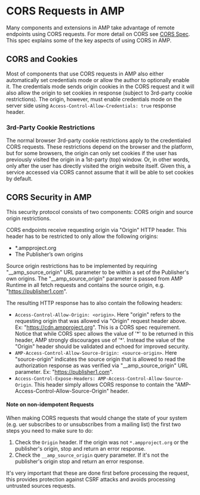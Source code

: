 <!---
Copyright 2016 The AMP HTML Authors. All Rights Reserved.

Licensed under the Apache License, Version 2.0 (the "License");
you may not use this file except in compliance with the License.
You may obtain a copy of the License at

      http://www.apache.org/licenses/LICENSE-2.0

Unless required by applicable law or agreed to in writing, software
distributed under the License is distributed on an "AS-IS" BASIS,
WITHOUT WARRANTIES OR CONDITIONS OF ANY KIND, either express or implied.
See the License for the specific language governing permissions and
limitations under the License.
-->

# CORS Requests in AMP

Many components and extensions in AMP take advantage of remote endpoints using CORS requests. For more detail
on CORS see [CORS Spec](https://www.w3.org/TR/cors/). This spec explains some of the key aspects of using CORS
in AMP.

## CORS and Cookies

Most of components that use CORS requests in AMP also either automatically set credentials mode or allow the
author to optionally enable it. The credentials mode sends origin cookies in the CORS request and it will also
allow the origin to set cookies in response (subject to 3rd-party cookie restrictions). The origin, however,
must enable credentials mode on the server side using `Access-Control-Allow-Credentials: true` response header.

### 3rd-Party Cookie Restrictions

The normal browser 3rd-party cookie restrictions apply to the credentialed CORS requests. These restrictions depend
on the browser and the platform, but for some browsers, the origin can only set cookies if the user has previously
visited the origin in a 1st-party (top) window. Or, in other words, only after the user has directly visited the
origin website itself. Given this, a service accessed via CORS cannot assume that it will be able to set cookies
by default.

## CORS Security in AMP

This security protocol consists of two components: CORS origin and source origin restrictions.

CORS endpoints receive requesting origin via "Origin" HTTP header. This header has to be restricted to only allow the following origins:
 - *.ampproject.org
 - The Publisher’s own origins

Source origin restrictions has to be implemented by requiring "__amp_source_origin" URL parameter to be within a set of the Publisher's own origins. The "__amp_source_origin" parameter is passed from AMP Runtime in all fetch requests and contains the source origin, e.g. "https://publisher1.com".

The resulting HTTP response has to also contain the following headers:
 - `Access-Control-Allow-Origin: <origin>`. Here "origin" refers to the requesting origin that was allowed via "Origin" request header above. Ex: "https://cdn.ampproject.org". This is a CORS spec requirement. Notice that while CORS spec allows the value of '\*' to be returned in this header, AMP strongly discourages use of '\*'. Instead the value of the "Origin" header should be validated and echoed for improved security.
 - `AMP-Access-Control-Allow-Source-Origin: <source-origin>`. Here "source-origin" indicates the source origin that is allowed to read the authorization response as was verified via "__amp_source_origin" URL parameter. Ex: "https://publisher1.com".
 - `Access-Control-Expose-Headers: AMP-Access-Control-Allow-Source-Origin`. This header simply allows CORS response to contain the "AMP-Access-Control-Allow-Source-Origin" header.

#### Note on non-idempotent Requests
When making CORS requests that would change the state of your system (e.g. uer subscribes to or unsubscribes from a mailing list) the first two steps you need to make sure to do:

1. Check the `Origin` header. If the origin was not `*.ampproject.org` or the publisher's origin, stop and return an error response.
2. Check the `__amp_source_origin` query parameter. If it's not the publisher's origin stop and return an error response.

It's very important that these are done first before processing the request, this provides protection against CSRF attacks and avoids processing untrusted sources requests.
